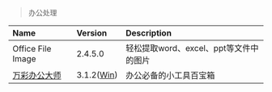 > 办公处理

| Name              | Version              | Description                            |
| :---------------- | :------------------- | :------------------------------------- |
| Office File Image | 2.4.5.0              | 轻松提取word、excel、ppt等文件中的图片 |
| [万彩办公大师]    | 3.1.2([Win][OB-Win]) | 办公必备的小工具百宝箱                 |

[万彩办公大师]: http://www.wofficebox.com/ '跳转主页'
[OB-Win]: https://share.weiyun.com/MGX8G1FX '跳转下载页'
